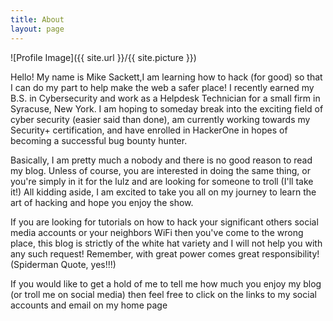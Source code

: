 ```yaml
---
title: About
layout: page
---
```

![Profile Image]({{ site.url }}/{{ site.picture }})

<p>Hello!  My name is Mike Sackett,I am learning how to hack (for good) so that I can do my part to help make the web a safer place!  I recently earned my B.S. in Cybersecurity and work as a Helpdesk Technician for a small firm in Syracuse, New York.  I am hoping to someday break into the exciting field of cyber security (easier said than done), am currently working towards my Security+ certification, and have enrolled in HackerOne in hopes of becoming a successful bug bounty hunter.</p>

<p>Basically, I am pretty much a nobody and there is no good reason to read my blog.  Unless of course, you are interested in doing the same thing, or you're simply in it for the lulz and are looking for someone to troll (I'll take it!)  All kidding aside, I am excited to take you all on my journey to learn the art of hacking and hope you enjoy the show.</p>

<p>If you are looking for tutorials on how to hack your significant others social media accounts or your neighbors WiFi then you've come to the wrong place, this blog is strictly of the white hat variety and I will not help you with any such request!  Remember, with great power comes great responsibility! (Spiderman Quote, yes!!!)</p> 

<p>If you would like to get a hold of me to tell me how much you enjoy my blog (or troll me on social media) then feel free to click on the links to my social accounts and email on my home page</p>
